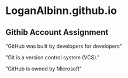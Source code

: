 # LoganAlbinn.github.io
## Githib Account Assignment

"GitHub was built by developers for developers"

"Git is a version control system (VCS)."

"GitHub is owned by Microsoft"
